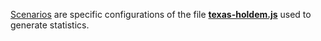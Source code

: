 [Scenarios](https://github.com/wrightben/math/tree/master/Poker/Auto/Scenario) are specific configurations of the file **[texas-holdem.js](https://github.com/wrightben/texas-holdem)** used to generate statistics.

